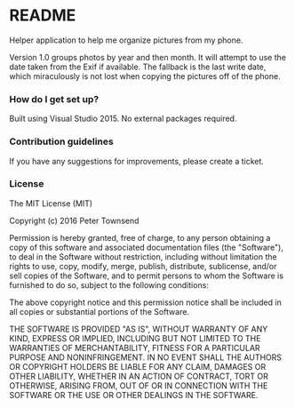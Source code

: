 # README #

Helper application to help me organize pictures from my phone.

Version 1.0 groups photos by year and then month. It will attempt to use the date taken from the Exif if available. The fallback is the last write date, which miraculously is not lost when copying the pictures off of the phone.

### How do I get set up? ###

Built using Visual Studio 2015. No external packages required.

### Contribution guidelines ###

If you have any suggestions for improvements, please create a ticket.

### License ###

The MIT License (MIT)

Copyright (c) 2016 Peter Townsend

Permission is hereby granted, free of charge, to any person obtaining a copy
of this software and associated documentation files (the "Software"), to deal
in the Software without restriction, including without limitation the rights
to use, copy, modify, merge, publish, distribute, sublicense, and/or sell
copies of the Software, and to permit persons to whom the Software is
furnished to do so, subject to the following conditions:

The above copyright notice and this permission notice shall be included in
all copies or substantial portions of the Software.

THE SOFTWARE IS PROVIDED "AS IS", WITHOUT WARRANTY OF ANY KIND, EXPRESS OR
IMPLIED, INCLUDING BUT NOT LIMITED TO THE WARRANTIES OF MERCHANTABILITY,
FITNESS FOR A PARTICULAR PURPOSE AND NONINFRINGEMENT. IN NO EVENT SHALL THE
AUTHORS OR COPYRIGHT HOLDERS BE LIABLE FOR ANY CLAIM, DAMAGES OR OTHER
LIABILITY, WHETHER IN AN ACTION OF CONTRACT, TORT OR OTHERWISE, ARISING FROM,
OUT OF OR IN CONNECTION WITH THE SOFTWARE OR THE USE OR OTHER DEALINGS IN
THE SOFTWARE.